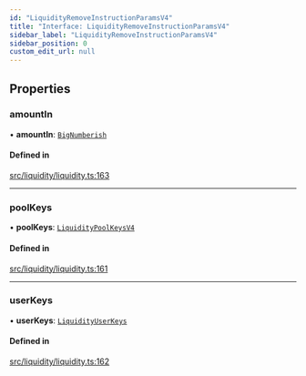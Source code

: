 ```yaml
---
id: "LiquidityRemoveInstructionParamsV4"
title: "Interface: LiquidityRemoveInstructionParamsV4"
sidebar_label: "LiquidityRemoveInstructionParamsV4"
sidebar_position: 0
custom_edit_url: null
---
```


## Properties

### amountIn

• **amountIn**: [`BigNumberish`](../modules.md#bignumberish)

#### Defined in

[src/liquidity/liquidity.ts:163](https://github.com/raydium-io/raydium-sdk/blob/3d95730/src/liquidity/liquidity.ts#L163)

___

### poolKeys

• **poolKeys**: [`LiquidityPoolKeysV4`](../modules.md#liquiditypoolkeysv4)

#### Defined in

[src/liquidity/liquidity.ts:161](https://github.com/raydium-io/raydium-sdk/blob/3d95730/src/liquidity/liquidity.ts#L161)

___

### userKeys

• **userKeys**: [`LiquidityUserKeys`](LiquidityUserKeys.md)

#### Defined in

[src/liquidity/liquidity.ts:162](https://github.com/raydium-io/raydium-sdk/blob/3d95730/src/liquidity/liquidity.ts#L162)
